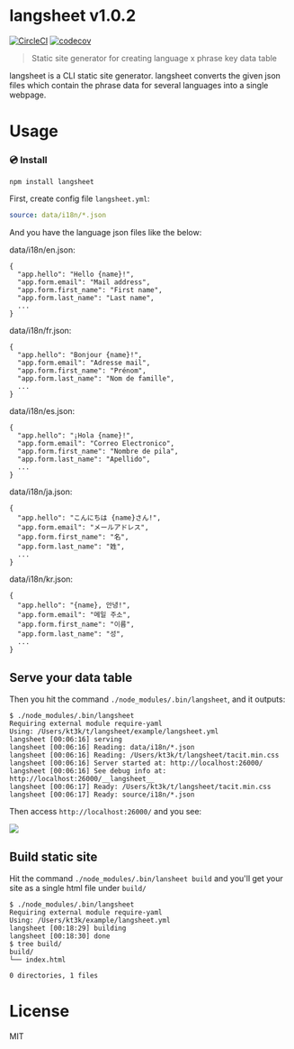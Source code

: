 # langsheet v1.0.2

[![CircleCI](https://circleci.com/gh/kt3k/langsheet.svg?style=svg)](https://circleci.com/gh/kt3k/langsheet)
[![codecov](https://codecov.io/gh/kt3k/langsheet/branch/master/graph/badge.svg)](https://codecov.io/gh/kt3k/langsheet)

> Static site generator for creating language x phrase key data table

langsheet is a CLI static site generator. langsheet converts the given json files which contain the phrase data for several languages into a single webpage.

# Usage

### :cd: Install

    npm install langsheet

First, create config file `langsheet.yml`:

```yml
source: data/i18n/*.json
```

And you have the language json files like the below:

data/i18n/en.json:
```
{
  "app.hello": "Hello {name}!",
  "app.form.email": "Mail address",
  "app.form.first_name": "First name",
  "app.form.last_name": "Last name",
  ...
}
```

data/i18n/fr.json:
```
{
  "app.hello": "Bonjour {name}!",
  "app.form.email": "Adresse mail",
  "app.form.first_name": "Prénom",
  "app.form.last_name": "Nom de famille",
  ...
}
```

data/i18n/es.json:
```
{
  "app.hello": "¡Hola {name}!",
  "app.form.email": "Correo Electronico",
  "app.form.first_name": "Nombre de pila",
  "app.form.last_name": "Apellido",
  ...
}
```

data/i18n/ja.json:
```
{
  "app.hello": "こんにちは {name}さん!",
  "app.form.email": "メールアドレス",
  "app.form.first_name": "名",
  "app.form.last_name": "姓",
  ...
}
```

data/i18n/kr.json:
```
{
  "app.hello": "{name}, 안녕!",
  "app.form.email": "메일 주소",
  "app.form.first_name": "이름",
  "app.form.last_name": "성",
  ...
}
```

## Serve your data table

Then you hit the command `./node_modules/.bin/langsheet`, and it outputs:

```
$ ./node_modules/.bin/langsheet
Requiring external module require-yaml
Using: /Users/kt3k/t/langsheet/example/langsheet.yml
langsheet [00:06:16] serving
langsheet [00:06:16] Reading: data/i18n/*.json
langsheet [00:06:16] Reading: /Users/kt3k/t/langsheet/tacit.min.css
langsheet [00:06:16] Server started at: http://localhost:26000/
langsheet [00:06:16] See debug info at: http://localhost:26000/__langsheet__
langsheet [00:06:17] Ready: /Users/kt3k/t/langsheet/tacit.min.css
langsheet [00:06:17] Ready: source/i18n/*.json
```

Then access `http://localhost:26000/` and you see:

<img src="https://kt3k.github.io/langsheet/media/screenshot.png" />

## Build static site

Hit the command `./node_modules/.bin/lansheet build` and you'll get your site as a single html file under `build/`

```
$ ./node_modules/.bin/langsheet
Requiring external module require-yaml
Using: /Users/kt3k/example/langsheet.yml
langsheet [00:18:29] building
langsheet [00:18:30] done
$ tree build/
build/
└── index.html

0 directories, 1 files
```

# License

MIT
